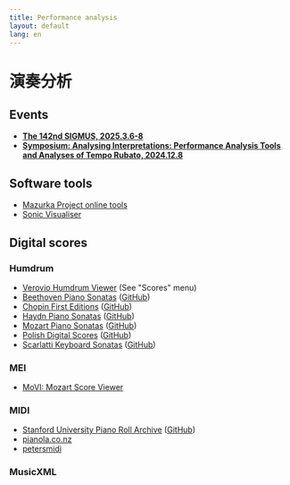 ```yaml
---
title: Performance analysis
layout: default
lang: en
---
```


# 演奏分析

## Events

<ul>
<li>
<a href="https://www.ipsj.or.jp/kenkyukai/event/mus142.html" target="_blank">
<b>The 142nd SIGMUS, 2025.3.6-8</b></a>
</li>
<li>
<a href="/symposium-2024"><b>Symposium: Analysing Interpretations: Performance Analysis Tools and Analyses of Tempo Rubato, 2024.12.8</b></a>
</li>

</ul>

## Software tools

* [Mazurka Project online tools](http://mazurka.org.uk/software/online)
* [Sonic Visualiser](https://www.sonicvisualiser.org)


## Digital scores


### Humdrum 

* [Verovio Humdrum Viewer](https://verovio.humdrum.org) (See "Scores" menu)
* [Beethoven Piano Sonatas](https://verovio.humdrum.org/?file=beethoven/sonatas) ([GitHub](https://github.com/craigsapp/beethoven-piano-sonatas))
* [Chopin First Editions](https://chopinscores.org/en) ([GitHub](https://github.com/pl-wnifc/humdrum-chopin-first-editions))
* [Haydn Piano Sonatas](https://verovio.humdrum.org/?file=haydn/sonatas) ([GitHub](https://github.com/craigsapp/haydn-piano-sonatas))
* [Mozart Piano Sonatas](https://verovio.humdrum.org/?file=mozart/sonatas) ([GitHub](https://github.com/craigsapp/mozart-piano-sonatas))
* [Polish Digital Scores](https://polishscores.org) ([GitHub](https://github.com/pl-wnifc/humdrum-polish-scores))
* [Scarlatti Keyboard Sonatas](https://verovio.humdrum.org/?file=scarlatti/sonatas) ([GitHub](https://github.com/craigsapp/scarlatti-keyboard-sonatas))


### MEI

* [MoVI: Mozart Score Viewer](https://dme.mozarteum.at/movi/en)


### MIDI

* [Stanford University Piano Roll Archive](https://supra.stanford.edu) ([GitHub](https://github.com/pianoroll/SUPRA))
* [pianola.co.nz](https://www.pianola.co.nz/public/index.php/web)
* [petersmidi](https://www.petersmidi.com/)

### MusicXML





